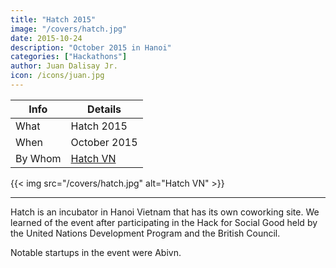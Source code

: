 ```yaml
---
title: "Hatch 2015"
image: "/covers/hatch.jpg"
date: 2015-10-24
description: "October 2015 in Hanoi"
categories: ["Hackathons"]
author: Juan Dalisay Jr.
icon: /icons/juan.jpg
---
```



Info | Details 
--- | ---
What | Hatch 2015
When | October 2015
By Whom | [Hatch VN](https://www.hatch.vn)

{{< img src="/covers/hatch.jpg" alt="Hatch VN" >}}

---


Hatch is an incubator in Hanoi Vietnam that has its own coworking site. We learned of the event after participating in the Hack for Social Good held by the United Nations Development Program  and the British Council. 

Notable startups in the event were Abivn. 
